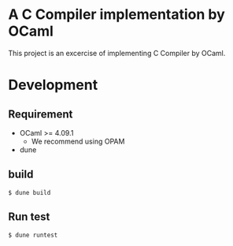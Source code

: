 # A C Compiler implementation by OCaml #
This project is an excercise of implementing C Compiler by OCaml.

# Development #

## Requirement ##

- OCaml >= 4.09.1
  - We recommend using OPAM
- dune

## build ##

```
$ dune build
```

## Run test ##

```
$ dune runtest
```
